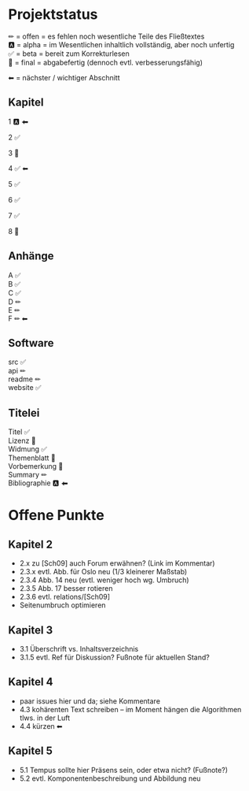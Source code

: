 Projektstatus
=============

✏	= offen = es fehlen noch wesentliche Teile des Fließtextes  
🅰	= alpha = im Wesentlichen inhaltlich vollständig, aber noch unfertig  
✅	= beta  = bereit zum Korrekturlesen  
🎉	= final = abgabefertig (dennoch evtl. verbesserungsfähig)

⬅ = nächster / wichtiger Abschnitt


Kapitel
-------

1 🅰 ⬅

2 ✅

3 🎉

4 ✅ ⬅

5 ✅

6 ✅

7 ✅

8 🎉


Anhänge
-------

A ✅  
B ✅  
C ✅  
D ✏  
E ✏  
F ✏ ⬅


Software
--------

src ✅  
api ✏  
readme ✏  
website ✅


Titelei
-------

Titel ✅  
Lizenz 🎉  
Widmung ✅  
Themenblatt 🎉  
Vorbemerkung 🎉  
Summary ✏  
Bibliographie 🅰 ⬅



Offene Punkte
=============

Kapitel 2
---------

- 2.x zu [Sch09] auch Forum erwähnen? (Link im Kommentar)
- 2.3.x evtl. Abb. für Oslo neu (1/3 kleinerer Maßstab)
- 2.3.4 Abb. 14 neu (evtl. weniger hoch wg. Umbruch)
- 2.3.5 Abb. 17 besser rotieren
- 2.3.6 evtl. relations/[Sch09]
- Seitenumbruch optimieren


Kapitel 3
---------

- 3.1 Überschrift vs. Inhaltsverzeichnis
- 3.1.5 evtl. Ref für Diskussion? Fußnote für aktuellen Stand?


Kapitel 4
---------

- paar issues hier und da; siehe Kommentare
- 4.3 kohärenten Text schreiben – im Moment hängen die Algorithmen tlws. in der Luft
- 4.4 kürzen ⬅


Kapitel 5
---------

- 5.1 Tempus sollte hier Präsens sein, oder etwa nicht? (Fußnote?)
- 5.2 evtl. Komponentenbeschreibung und Abbildung neu
